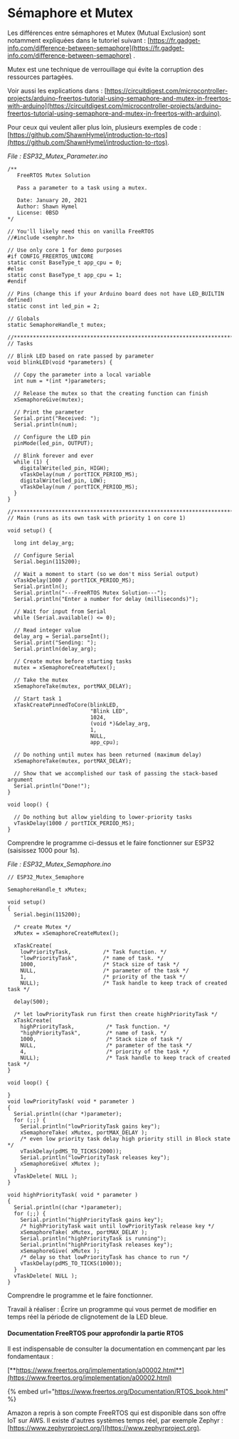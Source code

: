 # Sémaphore et Mutex

Les différences entre sémaphores et Mutex (Mutual Exclusion) sont notamment expliquées dans le tutoriel suivant : [https://fr.gadget-info.com/difference-between-semaphore](https://fr.gadget-info.com/difference-between-semaphore) .

Mutex est une technique de verrouillage qui évite la corruption des ressources partagées.

Voir aussi les explications dans : [https://circuitdigest.com/microcontroller-projects/arduino-freertos-tutorial-using-semaphore-and-mutex-in-freertos-with-arduino](https://circuitdigest.com/microcontroller-projects/arduino-freertos-tutorial-using-semaphore-and-mutex-in-freertos-with-arduino).

Pour ceux qui veulent aller plus loin, plusieurs exemples de code : [https://github.com/ShawnHymel/introduction-to-rtos](https://github.com/ShawnHymel/introduction-to-rtos).

_File : ESP32\_Mutex\_Parameter.ino_

```arduino
/**
   FreeRTOS Mutex Solution

   Pass a parameter to a task using a mutex.

   Date: January 20, 2021
   Author: Shawn Hymel
   License: 0BSD
*/

// You'll likely need this on vanilla FreeRTOS
//#include <semphr.h>

// Use only core 1 for demo purposes
#if CONFIG_FREERTOS_UNICORE
static const BaseType_t app_cpu = 0;
#else
static const BaseType_t app_cpu = 1;
#endif

// Pins (change this if your Arduino board does not have LED_BUILTIN defined)
static const int led_pin = 2;

// Globals
static SemaphoreHandle_t mutex;

//*****************************************************************************
// Tasks

// Blink LED based on rate passed by parameter
void blinkLED(void *parameters) {

  // Copy the parameter into a local variable
  int num = *(int *)parameters;

  // Release the mutex so that the creating function can finish
  xSemaphoreGive(mutex);

  // Print the parameter
  Serial.print("Received: ");
  Serial.println(num);

  // Configure the LED pin
  pinMode(led_pin, OUTPUT);

  // Blink forever and ever
  while (1) {
    digitalWrite(led_pin, HIGH);
    vTaskDelay(num / portTICK_PERIOD_MS);
    digitalWrite(led_pin, LOW);
    vTaskDelay(num / portTICK_PERIOD_MS);
  }
}

//*****************************************************************************
// Main (runs as its own task with priority 1 on core 1)

void setup() {

  long int delay_arg;

  // Configure Serial
  Serial.begin(115200);

  // Wait a moment to start (so we don't miss Serial output)
  vTaskDelay(1000 / portTICK_PERIOD_MS);
  Serial.println();
  Serial.println("---FreeRTOS Mutex Solution---");
  Serial.println("Enter a number for delay (milliseconds)");

  // Wait for input from Serial
  while (Serial.available() <= 0);

  // Read integer value
  delay_arg = Serial.parseInt();
  Serial.print("Sending: ");
  Serial.println(delay_arg);

  // Create mutex before starting tasks
  mutex = xSemaphoreCreateMutex();

  // Take the mutex
  xSemaphoreTake(mutex, portMAX_DELAY);

  // Start task 1
  xTaskCreatePinnedToCore(blinkLED,
                          "Blink LED",
                          1024,
                          (void *)&delay_arg,
                          1,
                          NULL,
                          app_cpu);

  // Do nothing until mutex has been returned (maximum delay)
  xSemaphoreTake(mutex, portMAX_DELAY);

  // Show that we accomplished our task of passing the stack-based argument
  Serial.println("Done!");
}

void loop() {

  // Do nothing but allow yielding to lower-priority tasks
  vTaskDelay(1000 / portTICK_PERIOD_MS);
}
```

Comprendre le programme ci-dessus et le faire fonctionner sur ESP32 (saisissez 1000 pour 1s).



_File : ESP32\_Mutex\_Semaphore.ino_

```arduino
// ESP32_Mutex_Semaphore

SemaphoreHandle_t xMutex;

void setup()
{
  Serial.begin(115200);

  /* create Mutex */
  xMutex = xSemaphoreCreateMutex();

  xTaskCreate(
    lowPriorityTask,          /* Task function. */
    "lowPriorityTask",        /* name of task. */
    1000,                     /* Stack size of task */
    NULL,                     /* parameter of the task */
    1,                        /* priority of the task */
    NULL);                    /* Task handle to keep track of created task */

  delay(500);

  /* let lowPriorityTask run first then create highPriorityTask */
  xTaskCreate(
    highPriorityTask,          /* Task function. */
    "highPriorityTask",        /* name of task. */
    1000,                      /* Stack size of task */
    NULL,                      /* parameter of the task */
    4,                         /* priority of the task */
    NULL);                     /* Task handle to keep track of created task */
}

void loop() {

}
void lowPriorityTask( void * parameter )
{
  Serial.println((char *)parameter);
  for (;;) {
    Serial.println("lowPriorityTask gains key");
    xSemaphoreTake( xMutex, portMAX_DELAY );
    /* even low priority task delay high priority still in Block state */
    vTaskDelay(pdMS_TO_TICKS(2000));
    Serial.println("lowPriorityTask releases key");
    xSemaphoreGive( xMutex );
  }
  vTaskDelete( NULL );
}

void highPriorityTask( void * parameter )
{
  Serial.println((char *)parameter);
  for (;;) {
    Serial.println("highPriorityTask gains key");
    /* highPriorityTask wait until lowPriorityTask release key */
    xSemaphoreTake( xMutex, portMAX_DELAY );
    Serial.println("highPriorityTask is running");
    Serial.println("highPriorityTask releases key");
    xSemaphoreGive( xMutex );
    /* delay so that lowPriorityTask has chance to run */
    vTaskDelay(pdMS_TO_TICKS(1000));
  }
  vTaskDelete( NULL );
}
```

Comprendre le programme et le faire fonctionner.



Travail à réaliser : Écrire un programme qui vous permet de modifier en temps réel la période de clignotement de la LED bleue.

#### Documentation FreeRTOS pour approfondir la partie RTOS

Il est indispensable de consulter la documentation en commençant par les fondamentaux :

[**https://www.freertos.org/implementation/a00002.html**](https://www.freertos.org/implementation/a00002.html)

{% embed url="https://www.freertos.org/Documentation/RTOS_book.html" %}

Amazon a repris à son compte FreeRTOS qui est disponible dans son offre IoT sur AWS. Il existe d'autres systèmes temps réel, par exemple Zephyr : [https://www.zephyrproject.org/](https://www.zephyrproject.org).

